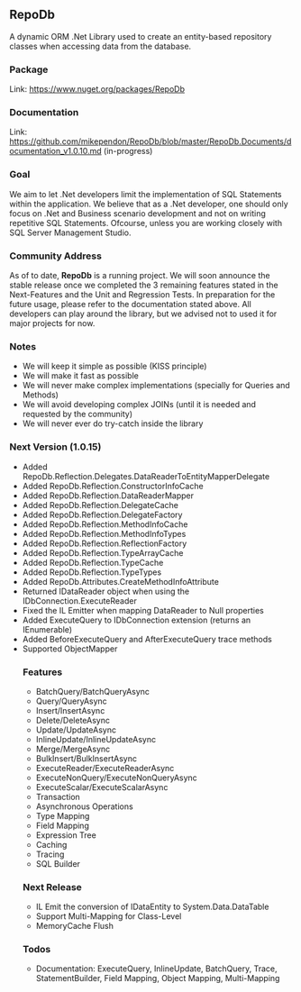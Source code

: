 ## RepoDb

A dynamic ORM .Net Library used to create an entity-based repository classes when accessing data from the database.

### Package
Link: https://www.nuget.org/packages/RepoDb

### Documentation
Link: https://github.com/mikependon/RepoDb/blob/master/RepoDb.Documents/documentation_v1.0.10.md (in-progress)

### Goal

We aim to let .Net developers limit the implementation of SQL Statements within the application. We believe that as a .Net developer, one should only focus on .Net and Business scenario development and not on writing repetitive SQL Statements. Ofcourse, unless you are working closely with SQL Server Management Studio.

### Community Address

As of to date, **RepoDb** is a running project. We will soon announce the stable release once we completed the 3 remaining features stated in the Next-Features and the Unit and Regression Tests. In preparation for the future usage, please refer to the documentation stated above. All developers can play around the library, but we advised not to used it for major projects for now.

### Notes

 - We will keep it simple as possible (KISS principle)
 - We will make it fast as possible
 - We will never make complex implementations (specially for Queries and Methods)
 - We will avoid developing complex JOINs (until it is needed and requested by the community)
 - We will never ever do try-catch inside the library
 
### Next Version (1.0.15)

 - Added RepoDb.Reflection.Delegates.DataReaderToEntityMapperDelegate
 - Added RepoDb.Reflection.ConstructorInfoCache
 - Added RepoDb.Reflection.DataReaderMapper
 - Added RepoDb.Reflection.DelegateCache
 - Added RepoDb.Reflection.DelegateFactory
 - Added RepoDb.Reflection.MethodInfoCache
 - Added RepoDb.Reflection.MethodInfoTypes
 - Added RepoDb.Reflection.ReflectionFactory
 - Added RepoDb.Reflection.TypeArrayCache
 - Added RepoDb.Reflection.TypeCache
 - Added RepoDb.Reflection.TypeTypes
 - Added RepoDb.Attributes.CreateMethodInfoAttribute
 - Returned IDataReader object when using the IDbConnection.ExecuteReader
 - Fixed the IL Emitter when mapping DataReader to Null properties
 - Added ExecuteQuery to IDbConnection extension (returns an IEnumerable<object>)
 - Added BeforeExecuteQuery and AfterExecuteQuery trace methods
 - Supported ObjectMapper

### Features

 - BatchQuery/BatchQueryAsync
 - Query/QueryAsync
 - Insert/InsertAsync
 - Delete/DeleteAsync
 - Update/UpdateAsync
 - InlineUpdate/InlineUpdateAsync
 - Merge/MergeAsync
 - BulkInsert/BulkInsertAsync
 - ExecuteReader/ExecuteReaderAsync
 - ExecuteNonQuery/ExecuteNonQueryAsync
 - ExecuteScalar/ExecuteScalarAsync
 - Transaction
 - Asynchronous Operations
 - Type Mapping
 - Field Mapping
 - Expression Tree
 - Caching
 - Tracing
 - SQL Builder

### Next Release

 - IL Emit the conversion of IDataEntity to System.Data.DataTable
 - Support Multi-Mapping for Class-Level
 - MemoryCache Flush
 
### Todos

 - Documentation: ExecuteQuery, InlineUpdate, BatchQuery, Trace, StatementBuilder, Field Mapping, Object Mapping, Multi-Mapping
